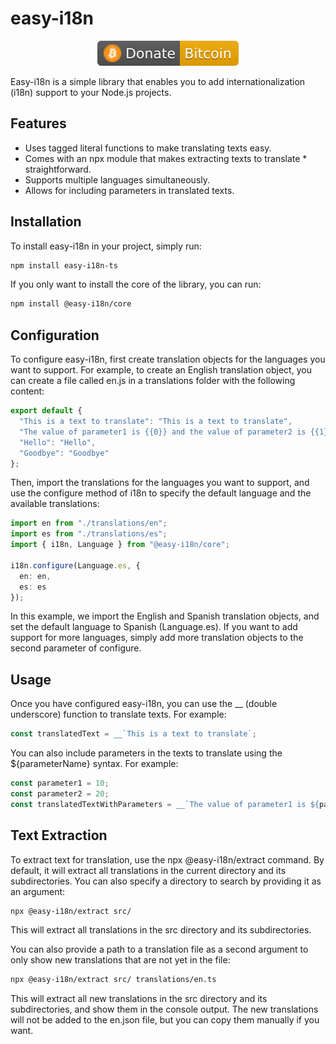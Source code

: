 # easy-i18n

<p align="center">
<a href="https://github.com/sky10p/easy-i18n/blob/master/doc/donate/donate.md" alt="Donate shield"><img src="./doc/donate/donate-bitcoin.svg" /></a>
</p>

Easy-i18n is a simple library that enables you to add internationalization (i18n) support to your Node.js projects.

## Features

* Uses tagged literal functions to make translating texts easy.
* Comes with an npx module that makes extracting texts to translate * straightforward.
* Supports multiple languages simultaneously.
* Allows for including parameters in translated texts.

## Installation

To install easy-i18n in your project, simply run:

```bash
npm install easy-i18n-ts
```

If you only want to install the core of the library, you can run:

```bash
npm install @easy-i18n/core
```

## Configuration

To configure easy-i18n, first create translation objects for the languages you want to support. For example, to create an English translation object, you can create a file called en.js in a translations folder with the following content:

```typescript
export default {
  "This is a text to translate": "This is a text to translate",
  "The value of parameter1 is {{0}} and the value of parameter2 is {{1}}": "The value of parameter1 is {{0}} and the value of parameter2 is {{1}}",
  "Hello": "Hello",
  "Goodbye": "Goodbye"
};

```

Then, import the translations for the languages you want to support, and use the configure method of i18n to specify the default language and the available translations:

```typescript
import en from "./translations/en";
import es from "./translations/es";
import { i18n, Language } from "@easy-i18n/core";

i18n.configure(Language.es, {
  en: en,
  es: es
});
```

In this example, we import the English and Spanish translation objects, and set the default language to Spanish (Language.es). If you want to add support for more languages, simply add more translation objects to the second parameter of configure.

## Usage

Once you have configured easy-i18n, you can use the __ (double underscore) function to translate texts. For example:

```typescript
const translatedText = __`This is a text to translate`;
```

You can also include parameters in the texts to translate using the ${parameterName} syntax. For example:

```typescript
const parameter1 = 10;
const parameter2 = 20;
const translatedTextWithParameters = __`The value of parameter1 is ${parameter1} and the value of parameter2 is ${parameter2}`;

```

## Text Extraction

To extract text for translation, use the npx @easy-i18n/extract command. By default, it will extract all translations in the current directory and its subdirectories. You can also specify a directory to search by providing it as an argument:

```bash
npx @easy-i18n/extract src/
```

This will extract all translations in the src directory and its subdirectories.

You can also provide a path to a translation file as a second argument to only show new translations that are not yet in the file:

```bash
npx @easy-i18n/extract src/ translations/en.ts
```

This will extract all new translations in the src directory and its subdirectories, and show them in the console output. The new translations will not be added to the en.json file, but you can copy them manually if you want.